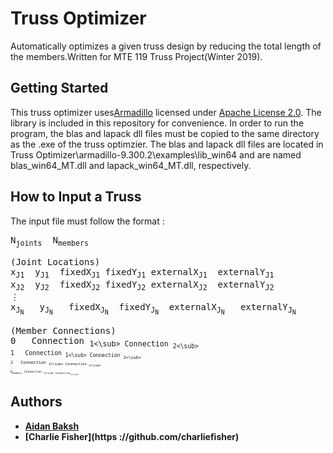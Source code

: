 # Truss Optimizer

Automatically optimizes a given truss design by reducing the total length of the members.Written for MTE 119 Truss Project(Winter 2019).

## Getting Started

This truss optimizer uses[Armadillo](http://arma.sourceforge.net/docs.html) licensed under [Apache License 2.0](http://arma.sourceforge.net/license.html). The library is included in this repository for convenience. In order to run the program, the blas and lapack dll files must be copied to the same directory as the .exe of the truss optimzier. The blas and lapack dll files are located in Truss Optimizer\armadillo-9.300.2\examples\lib_win64 and are named blas_win64_MT.dll and lapack_win64_MT.dll, respectively.

## How to Input a Truss

The input file must follow the format : 
<pre>
N<sub>joints</sub>	N<sub>members</sub>  
  
(Joint Locations)  
x<sub>J1</sub>	y<sub>J1</sub>	fixedX<sub>J1</sub>	fixedY<sub>J1</sub>	externalX<sub>J1</sub>	externalY<sub>J1</sub>  
x<sub>J2</sub>	y<sub>J2</sub>	fixedX<sub>J2</sub>	fixedY<sub>J2</sub>	externalX<sub>J2</sub>	externalY<sub>J2</sub>  
&#8942  
x<sub>J<sub>N</sub></sub>	y<sub>J<sub>N</sub></sub>	fixedX<sub>J<sub>N</sub></sub>	fixedY<sub>J<sub>N</sub></sub>	externalX<sub>J<sub>N</sub></sub>	externalY<sub>J<sub>N</sub></sub>  
  
(Member Connections)  
0	Connection <sub>1<\sub> Connection <sub>2<\sub>  
1	Connection <sub>1<\sub> Connection <sub>2<\sub>  
2	Connection <sub>1<\sub> Connection <sub>2<\sub>  
&#8942  
N<sub>members</sub>	Connection <sub>1<\sub>	Connection<sub>2<\sub>
</pre>  

## Authors

* **[Aidan Baksh](https://github.com/aidanbaksh)**
* **[Charlie Fisher](https ://github.com/charliefisher)**